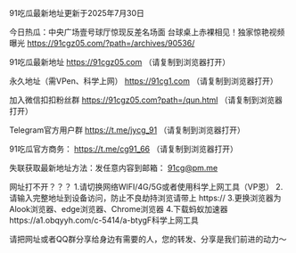 91吃瓜最新地址更新于2025年7月30日

今日热瓜：中央广场壹号球厅惊现反差名场面 台球桌上赤裸相见！独家惊艳视频曝光
https://91cgz05.com/?path=/archives/90536/

91吃瓜最新地址 https://91cgz05.com （请复制到浏览器打开）

永久地址（需VPen、科学上网） https://91cg1.com （请复制到浏览器打开）

加入微信扣扣粉丝群 https://91cgz05.com?path=/qun.html （请复制到浏览器打开）

Telegram官方用户群 https://t.me/jycg_91 （请复制到浏览器打开）

91吃瓜官方商务： https://t.me/cg91_66 （请复制到浏览器打开）

失联获取最新地址方法：发任意内容到邮箱： 91cg@pm.me

网址打不开？？？ 
1.请切换网络WIFI/4G/5G或者使用科学上网工具（VP恩） 
2.请输入完整地址到设备访问，防止不良劫持浏览请带上 https:// 
3.更换浏览器为Alook浏览器、edge浏览器、Chrome浏览器
4.下载蚂蚁加速器https://a1.obqyyh.com/c-5414/a-btygF科学上网工具

请把网址或者QQ群分享给身边有需要的人，您的转发、分享是我们前进的动力～
